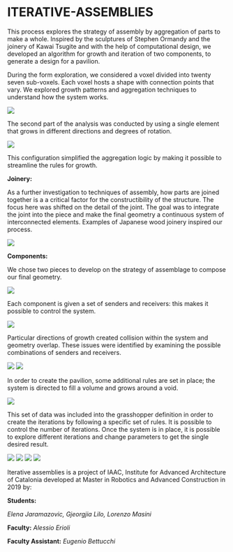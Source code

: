 # ITERATIVE-ASSEMBLIES

This process explores the strategy of assembly by aggregation of parts to make a whole. Inspired by the sculptures of Stephen Ormandy and the joinery of Kawai Tsugite and with the help of computational design, we developed an algorithm for growth and iteration of two components, to generate a design for a pavilion.

During the form exploration, we considered a voxel divided into twenty seven sub-voxels. Each voxel hosts a shape with connection points that vary. We explored growth patterns and aggregation techniques to understand how the system works.

![](doc/process01-1.png)

The second part of the analysis was conducted by using a single element that grows in different directions and degrees of rotation.

![](doc/process00.png)

This configuration simplified the aggregation logic by making it possible to streamline the rules for growth.

__Joinery:__

As a further investigation to techniques of assembly, how parts are joined together is a a critical factor for the constructibility of the structure. The focus here was shifted on the detail of the joint. The goal was to integrate the joint into the piece and make the final geometry a continuous system of interconnected elements. Examples of Japanese wood joinery inspired our process.

![](doc/process05.png)


__Components:__

We chose two pieces to develop on the strategy of assemblage to compose our final geometry.

![](doc/process06.png)

Each component is given a set of senders and receivers: this makes it possible to control the system.

![](doc/process07.png)

Particular directions of growth created collision within the system and geometry overlap. These issues were identified by examining the possible combinations of senders and receivers.

![](doc/process08.png)
![](doc/process09.png)

In order to create the pavilion, some additional rules are set in place; the system is directed to fill a volume and grows around a void.

![](doc/process04.png)

This set of data was included into the grasshopper definition in order to create the iterations by following a specific set of rules. It is possible to control the number of iterations. Once the system is in place, it is possible to explore different iterations and change parameters to get the single desired result.

![](doc/process11-1.png)
![](doc/process12-1.png)
![](doc/process13-1.png)
![](doc/process14-1.png)

Iterative assemblies is a project of IAAC, Institute for Advanced Architecture of Catalonia developed at Master in Robotics and Advanced Construction in 2019 by:

<dl>
  
__Students:__ 
<dl> 
  
  _Elena Jaramazovic, Gjeorgjia Lilo, Lorenzo Masini_
 </dl>
<dl>
  
__Faculty:__ _Alessio Erioli_

<dl>
  
__Faculty Assistant:__ _Eugenio Bettucchi_
